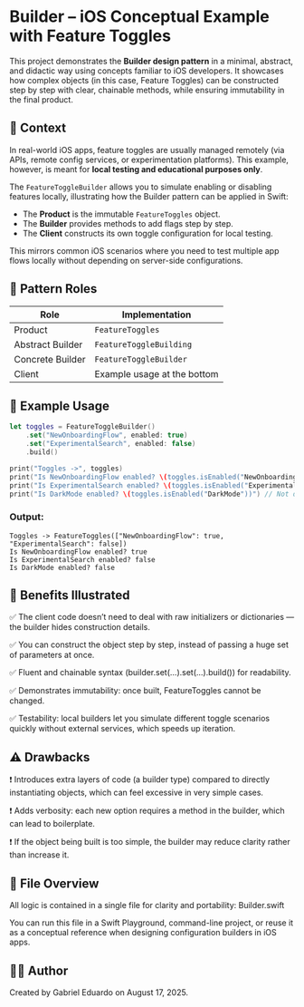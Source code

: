 # Builder – iOS Conceptual Example with Feature Toggles

This project demonstrates the **Builder design pattern** in a minimal, abstract, and didactic way using concepts familiar to iOS developers. It showcases how complex objects (in this case, Feature Toggles) can be constructed step by step with clear, chainable methods, while ensuring immutability in the final product.

## 📐 Context

In real-world iOS apps, feature toggles are usually managed remotely (via APIs, remote config services, or experimentation platforms).
This example, however, is meant for **local testing and educational purposes only**.

The `FeatureToggleBuilder` allows you to simulate enabling or disabling features locally, illustrating how the Builder pattern can be applied in Swift:
- The **Product** is the immutable `FeatureToggles` object.
- The **Builder** provides methods to add flags step by step.
- The **Client** constructs its own toggle configuration for local testing.

This mirrors common iOS scenarios where you need to test multiple app flows locally without depending on server-side configurations.

## 🧠 Pattern Roles

| Role                | Implementation                            |
|---------------------|-------------------------------------------|
| Product             | `FeatureToggles`                          |
| Abstract Builder    | `FeatureToggleBuilding`                   |
| Concrete Builder    | `FeatureToggleBuilder`                    |
| Client              | Example usage at the bottom               |

## 🧪 Example Usage

```swift
let toggles = FeatureToggleBuilder()
    .set("NewOnboardingFlow", enabled: true)
    .set("ExperimentalSearch", enabled: false)
    .build()

print("Toggles ->", toggles)
print("Is NewOnboardingFlow enabled? \(toggles.isEnabled("NewOnboardingFlow"))")
print("Is ExperimentalSearch enabled? \(toggles.isEnabled("ExperimentalSearch"))")
print("Is DarkMode enabled? \(toggles.isEnabled("DarkMode"))") // Not defined
```

### Output:

```
Toggles -> FeatureToggles(["NewOnboardingFlow": true, "ExperimentalSearch": false])
Is NewOnboardingFlow enabled? true
Is ExperimentalSearch enabled? false
Is DarkMode enabled? false
```

## 📌 Benefits Illustrated

✅ The client code doesn’t need to deal with raw initializers or dictionaries — the builder hides construction details.

✅ You can construct the object step by step, instead of passing a huge set of parameters at once.

✅ Fluent and chainable syntax (builder.set(...).set(...).build()) for readability.

✅ Demonstrates immutability: once built, FeatureToggles cannot be changed.

✅ Testability: local builders let you simulate different toggle scenarios quickly without external services, which speeds up iteration.


## ⚠️ Drawbacks

❗️ Introduces extra layers of code (a builder type) compared to directly instantiating objects, which can feel excessive in very simple cases.

❗️ Adds verbosity: each new option requires a method in the builder, which can lead to boilerplate.

❗️ If the object being built is too simple, the builder may reduce clarity rather than increase it.

## 🧱 File Overview
All logic is contained in a single file for clarity and portability:
Builder.swift

You can run this file in a Swift Playground, command-line project, or reuse it as a conceptual reference when designing configuration builders in iOS apps.

## 👨‍💻 Author
Created by Gabriel Eduardo on August 17, 2025.
